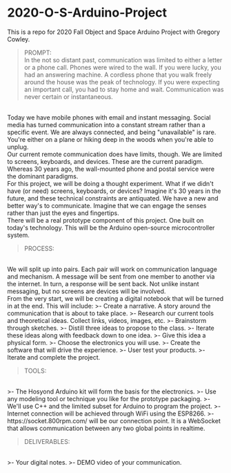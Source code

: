 # 2020-O-S-Arduino-Project
This is a repo for 2020 Fall Object and Space Arduino Project with Gregory Cowley.
> PROMPT:
> <br>
In the not so distant past, communication was limited to either a letter or a phone call. Phones were wired to the wall. If you were lucky, you had an answering machine. A cordless phone that you walk freely around the house was the peak of technology. If you were expecting an important call, you had to stay home and wait. Communication was never certain or instantaneous.
<br>
Today we have mobile phones with email and instant messaging. Social media has turned communication into a constant stream rather than a specific event. We are always connected, and being "unavailable" is rare. You're either on a plane or hiking deep in the woods when you're able to unplug.
<br>
Our current remote communication does have limits, though. We are limited to screens, keyboards, and devices. These are the current paradigm. Whereas 30 years ago, the wall-mounted phone and postal service were the dominant paradigms. 
<br>
For this project, we will be doing a thought experiment. What if we didn't have (or need) screens, keyboards, or devices? Imagine it's 30 years in the future, and these technical constraints are antiquated. We have a new and better way's to communicate. Imagine that we can engage the senses rather than just the eyes and fingertips.
<br>
There will be a real prototype component of this project. One built on today's technology. This will be the Arduino open-source microcontroller system.

>PROCESS:
<br>
We will split up into pairs. Each pair will work on communication language and mechanism. A message will be sent from one member to another via the internet. In turn, a response will be sent back. Not unlike instant messaging, but no screens are devices will be involved.
<br>
From the very start, we will be creating a digital notebook that will be turned in at the end. This will include:
>- Create a narrative. A story around the communication that is about to take place.
>- Research our current tools and theoretical ideas. Collect links, videos, images, etc.
>- Brainstorm through sketches.
>- Distill three ideas to propose to the class.
>- Iterate these ideas along with feedback down to one idea.
>- Give this idea a physical form.
>- Choose the electronics you will use.
>- Create the software that will drive the experience.
>- User test your products.
>- Iterate and complete the project.


>TOOLS:
<br>
>- The Hosyond Arduino kit will form the basis for the electronics.
>- Use any modeling tool or technique you like for the prototype packaging.
>- We'll use C++ and the limited subset for Arduino to program the project.
>- Internet connection will be achieved through WiFi using the ESP8266.
>- https://socket.800rpm.com/ will be our connection point. It is a WebSocket that allows communication between any two global points in realtime.


>DELIVERABLES:
<br>
>- Your digital notes.
>- DEMO video of your communication. 